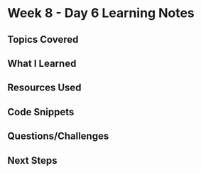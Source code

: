 # Week 8 - Day 6 Learning Notes

## Topics Covered

## What I Learned

## Resources Used

## Code Snippets

## Questions/Challenges

## Next Steps
